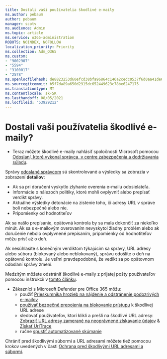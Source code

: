 ```yaml
---
title: Dostali vaši používatelia škodlivé e-maily
ms.author: pebaum
author: pebaum
manager: scotv
ms.audience: Admin
ms.topic: article
ms.service: o365-administration
ROBOTS: NOINDEX, NOFOLLOW
localization_priority: Priority
ms.collection: Adm_O365
ms.custom:
- "9002907"
- "5594"
- "3100017"
- "2578"
ms.openlocfilehash: de8823253d60efcd38bfa96864c146a2cedc0537f6d0aa41de6dafc6c7debc03
ms.sourcegitcommit: b5f7da89a650d2915dc652449623c78be6247175
ms.translationtype: MT
ms.contentlocale: sk-SK
ms.lasthandoff: 08/05/2021
ms.locfileid: "53929212"
---
```

# <a name="did-your-users-receive-malicious-email"></a>Dostali vaši používatelia škodlivé e-maily?

- Teraz môžete škodlivé e-maily nahlásiť spoločnosti Microsoft pomocou [Odoslaní, ktoré vykonal správca, v centre zabezpečenia a dodržiavania súladu](https://sip.protection.office.com/reportsubmission).

Správy [odoslané správcom](https://sip.protection.office.com/reportsubmission) sú skontrolované a výsledky sa zobrazia v zobrazení **detailov**:

- Ak sa pri doručení vyskytlo zlyhanie overenia e-mailu odosielateľa.
- Informácie o nálezoch politiky, ktoré mohli ovplyvniť alebo prepísať verdikt správy.
- Aktuálne výsledky detonácie na zistenie toho, či adresy URL v správe boli nebezpečné alebo nie.
- Pripomienky od hodnotiteľov

Ak sa našlo prepísanie, opätovná kontrola by sa mala dokončiť za niekoľko minút. Ak sa s e-mailovým overovaním nevyskytol žiadny problém alebo ak doručenie nebolo ovplyvnené prepísaním, pripomienky od hodnotiteľov môžu prísť až o deň.

Ak nesúhlasíte s konečným verdiktom týkajúcim sa správy, URL adresy alebo súboru (blokovaný alebo neblokovaný), správu odošlite o deň na opätovnú kontrolu. Je veľmi pravdepodobné, že vedikt sa po opätovnom odoslaní správy zmení.

Medzitým môžete odstrániť škodlivé e-maily z prijatej pošty používateľov pomocou inštrukcií v [tomto článku](https://docs.microsoft.com/microsoft-365/compliance/search-for-and-delete-messages-in-your-organization).

- Zákazníci s Microsoft Defender pre Office 365 môžu:
    - použiť [Prieskumníka hrozieb na nájdenie a odstránenie podozrivých e-mailov](https://docs.microsoft.com/microsoft-365/security/office-365-security/investigate-malicious-email-that-was-delivered)
    - [používať bezpečné prepojenia na blokovanie prístupu](https://docs.microsoft.com/microsoft-365/security/office-365-security/atp-safe-links) k škodlivej URL adrese
    - sledovať používateľov, ktorí klikli a prešli na škodlivé URL adresy: [Zobraziť URL adresy zamerané na neoprávnené získavanie údajov](https://docs.microsoft.com/microsoft-365/security/office-365-security/threat-explorer) & [Získať UrlTrace](https://docs.microsoft.com/powershell/module/exchange/get-urltrace)
    - ručne [spustiť automatizované skúmanie](https://docs.microsoft.com/microsoft-365/security/office-365-security/automated-investigation-response-office)

Chrániť pred škodlivými súbormi a URL adresami môžete tiež pomocou krokov uvedených v časti [Ochrana pred škodlivými URL adresami a súbormi](https://docs.microsoft.com/microsoft-365/security/office-365-security/protect-against-threats).